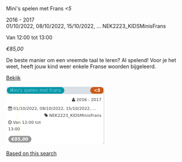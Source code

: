 Mini's spelen met Frans *<5*

2016 - 2017  
01/10/2022, 08/10/2022, 15/10/2022, ... NEK2223\_KIDSMinisFrans  

Van 12:00 tot 13:00

*€85,00*

  

De beste manier om een vreemde taal te leren? Al spelend! Voor je het weet, heeft jouw kind weer enkele Franse woorden bijgeleerd.

[Bekijk](https://tickets.vgc.be/activity/subscribe/NEK2223_KIDSMinisFrans)

![](81773.png)

[Based on this search](https://tickets.vgc.be/activity/index?&vrijeplaatsen=1&Age%5B%5D=4%2C6&entity=241)